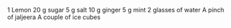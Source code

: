 1 Lemon
20 g sugar
5 g salt
10 g ginger
5 g mint
2 glasses of water
A pinch of jaljeera
A couple of ice cubes